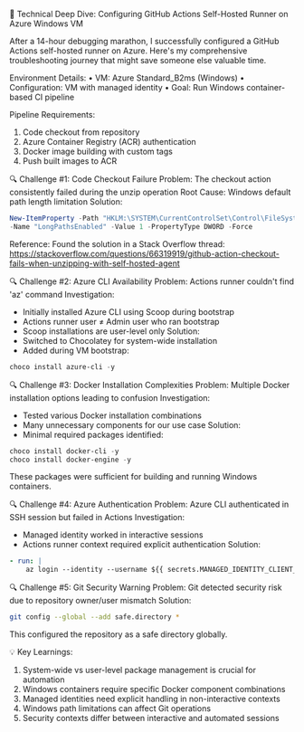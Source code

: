 
🔧 Technical Deep Dive: Configuring GitHub Actions Self-Hosted Runner on Azure Windows VM

After a 14-hour debugging marathon, I successfully configured a GitHub Actions self-hosted runner on Azure. Here's my comprehensive troubleshooting journey that might save someone else valuable time.

Environment Details:
• VM: Azure Standard_B2ms (Windows)
• Configuration: VM with managed identity
• Goal: Run Windows container-based CI pipeline

Pipeline Requirements:
1. Code checkout from repository
2. Azure Container Registry (ACR) authentication
3. Docker image building with custom tags
4. Push built images to ACR

🔍 Challenge #1: Code Checkout Failure
Problem: The checkout action consistently failed during the unzip operation
Root Cause: Windows default path length limitation
Solution: 
```powershell
New-ItemProperty -Path "HKLM:\SYSTEM\CurrentControlSet\Control\FileSystem" `
-Name "LongPathsEnabled" -Value 1 -PropertyType DWORD -Force
```
Reference: Found the solution in a Stack Overflow thread: https://stackoverflow.com/questions/66319919/github-action-checkout-fails-when-unzipping-with-self-hosted-agent

🔍 Challenge #2: Azure CLI Availability
Problem: Actions runner couldn't find 'az' command
Investigation:
- Initially installed Azure CLI using Scoop during bootstrap
- Actions runner user ≠ Admin user who ran bootstrap
- Scoop installations are user-level only
Solution: 
- Switched to Chocolatey for system-wide installation
- Added during VM bootstrap: 
```powershell
choco install azure-cli -y
```

🔍 Challenge #3: Docker Installation Complexities
Problem: Multiple Docker installation options leading to confusion
Investigation:
- Tested various Docker installation combinations
- Many unnecessary components for our use case
Solution:
- Minimal required packages identified:
```powershell
choco install docker-cli -y
choco install docker-engine -y
```
These packages were sufficient for building and running Windows containers.

🔍 Challenge #4: Azure Authentication
Problem: Azure CLI authenticated in SSH session but failed in Actions
Investigation:
- Managed identity worked in interactive sessions
- Actions runner context required explicit authentication
Solution:
```yaml
- run: |
    az login --identity --username ${{ secrets.MANAGED_IDENTITY_CLIENT_ID }}
```

🔍 Challenge #5: Git Security Warning
Problem: Git detected security risk due to repository owner/user mismatch
Solution:
```bash
git config --global --add safe.directory *
```
This configured the repository as a safe directory globally.


💡 Key Learnings:
1. System-wide vs user-level package management is crucial for automation
2. Windows containers require specific Docker component combinations
3. Managed identities need explicit handling in non-interactive contexts
4. Windows path limitations can affect Git operations
5. Security contexts differ between interactive and automated sessions
